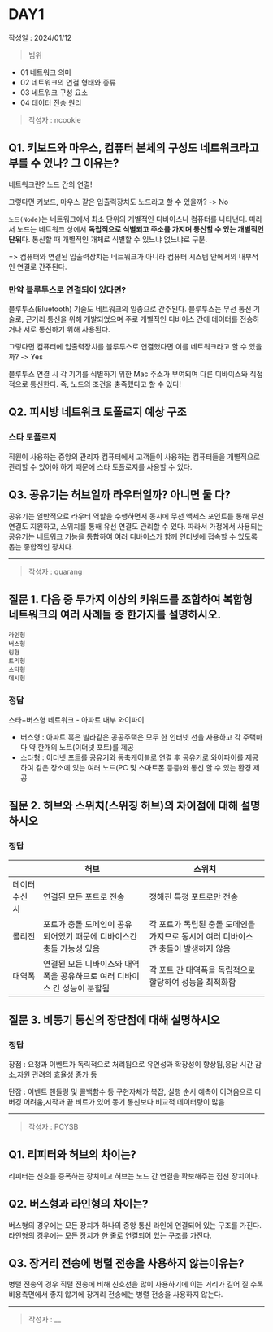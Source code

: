 # DAY1
작성일 : 2024/01/12

> 범위
- 01 네트워크 의미
- 02 네트워크의 연결 형태와 종류
- 03 네트워크 구성 요소
- 04 데이터 전송 원리

> 작성자 : ncookie

## Q1. 키보드와 마우스, 컴퓨터 본체의 구성도 네트워크라고 부를 수 있나? 그 이유는?

네트워크란? 노드 간의 연결!

그렇다면 키보드, 마우스 같은 입출력장치도 노드라고 할 수 있을까? -> No

`노드(Node)`는 네트워크에서 최소 단위의 개별적인 디바이스나 컴퓨터를 나타낸다. 따라서 노드는 네트워크 상에서 **독립적으로 식별되고 주소를 가지며 통신할 수 있는 개별적인 단위**다. 통신할 때 개별적인 개체로 식별할 수 있느냐 없느냐로 구분.

=> 컴퓨터와 연결된 입출력장치는 네트워크가 아니라 컴퓨터 시스템 안에서의 내부적인 연결로 간주된다.

### 만약 블루투스로 연결되어 있다면?

블루투스(Bluetooth) 기술도 네트워크의 일종으로 간주된다. 블루투스는 무선 통신 기술로, 근거리 통신을 위해 개발되었으며 주로 개별적인 디바이스 간에 데이터를 전송하거나 서로 통신하기 위해 사용된다.

그렇다면 컴퓨터에 입출력장치를 블루투스로 연결했다면 이를 네트워크라고 할 수 있을까? -> Yes

블루투스 연결 시 각 기기를 식별하기 위한 Mac 주소가 부여되며 다른 디바이스와 직접적으로 통신한다. 즉, 노드의 조건을 충족했다고 할 수 있다!

## Q2. 피시방 네트워크 토폴로지 예상 구조

### 스타 토폴로지

직원이 사용하는 중앙의 관리자 컴퓨터에서 고객들이 사용하는 컴퓨터들을 개별적으로 관리할 수 있어야 하기 때문에 스타 토폴로지를 사용할 수 있다.

## Q3. 공유기는 허브일까 라우터일까? 아니면 둘 다?

공유기는 일반적으로 라우터 역할을 수행하면서 동시에 무선 액세스 포인트를 통해 무선 연결도 지원하고, 스위치를 통해 유선 연결도 관리할 수 있다. 따라서 가정에서 사용되는 공유기는 네트워크 기능을 통합하여 여러 디바이스가 함께 인터넷에 접속할 수 있도록 돕는 종합적인 장치다.

---

> 작성자 : quarang

## 질문 1. 다음 중 두가지 이상의 키워드를 조합하여 복합형 네트워크의 여러 사례들 중 한가지를 설명하시오.
```
라인형
버스형
링형
트리형
스타형
메시형
```
### 정답
스타+버스형 네트워크 - 아파트 내부 와이파이

- 버스형 : 아파트 혹은 빌라같은 공공주택은 모두 한 인터넷 선을 사용하고 각 주택마다 약 한개의 노트(이더넷 포트)를 제공
- 스타형 : 이더넷 포트를 공유기와 동축케이블로 연결 후 공유기로 와이파이를 제공하여 같은 장소에 있는 여러 노드(PC 및 스마트폰 등등)와 통신 할 수 있는 환경 제공


## 질문 2. 허브와 스위치(스위칭 허브)의 차이점에 대해 설명하시오

### 정답
| |허브|스위치|
|---|---|---|
|데이터 수신 시|연결된 모든 포트로 전송|정해진 특정 포트로만 전송|
|콜리전|포트가 충돌 도메인이 공유 되어있기 때문에 디바이스간 충돌 가능성 있음|각 포트가 독립된 충돌 도메인을 가지므로 동시에 여러 디바이스 간 충돌이 발생하지 않음|
|대역폭|연결된 모든 디바이스와 대역폭을 공유하므로 여러 디바이스 간 성능이 분할됨|각 포트 간 대역폭을 독립적으로 할당하여 성능을 최적화함|

## 질문 3. 비동기 통신의 장단점에 대해 설명하시오

### 정답

장점 : 요청과 이벤트가 독릭적으로 처리됨으로 유연성과 확장성이 향상됨,응담 시간 감소,자원 관려의 효율성 증가 등

단잠 : 이벤트 핸들링 및 콜백함수 등 구현자체가 복잡, 실행 순서 예측이 어려움으로 디버깅 어려움,시작과 끝 비트가 있어 동기 통신보다 비교적 데이터량이 많음

---

> 작성자 : PCYSB

## Q1. 리피터와 허브의 차이는?
리피터는 신호를 증폭하는 장치이고 허브는 노드 간 연결을 확보해주는 집선 장치이다.


## Q2. 버스형과 라인형의 차이는?
버스형의 경우에는 모든 장치가 하나의 중앙 통신 라인에 연결되어 있는 구조를 가진다.
라인형의 경우에는 모든 장치가 한 줄로 연결되어 있는 구조를 가진다.


## Q3. 장거리 전송에 병렬 전송을 사용하지 않는이유는?
병렬 전송의 경우 직렬 전송에 비해 신호선을 많이 사용하기에 이는 거리가 길어 질 수록
비용측면에서 좋지 않기에 장거리 전송에는 병렬 전송을 사용하지 않는다.

---

> 작성자 : __
